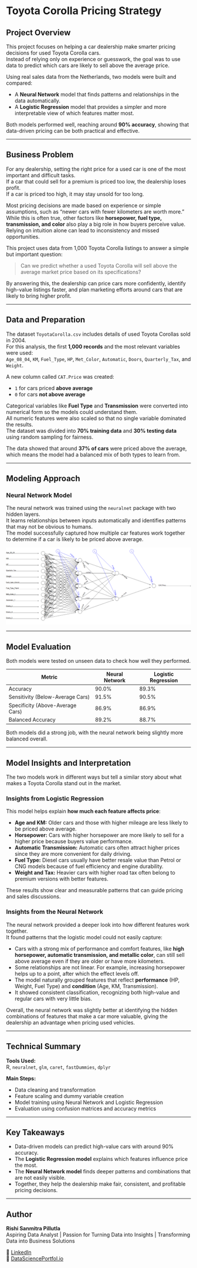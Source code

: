 #  Toyota Corolla Pricing Strategy

## Project Overview

This project focuses on helping a car dealership make smarter pricing decisions for used Toyota Corolla cars.  
Instead of relying only on experience or guesswork, the goal was to use data to predict which cars are likely to sell above the average price.  

Using real sales data from the Netherlands, two models were built and compared:
- A **Neural Network** model that finds patterns and relationships in the data automatically.  
- A **Logistic Regression** model that provides a simpler and more interpretable view of which features matter most.  

Both models performed well, reaching around **90% accuracy**, showing that data-driven pricing can be both practical and effective.

---

## Business Problem

For any dealership, setting the right price for a used car is one of the most important and difficult tasks.  
If a car that could sell for a premium is priced too low, the dealership loses profit.  
If a car is priced too high, it may stay unsold for too long.  

Most pricing decisions are made based on experience or simple assumptions, such as “newer cars with fewer kilometers are worth more.”  
While this is often true, other factors like **horsepower, fuel type, transmission, and color** also play a big role in how buyers perceive value.  
Relying on intuition alone can lead to inconsistency and missed opportunities.  

This project uses data from 1,000 Toyota Corolla listings to answer a simple but important question:

> Can we predict whether a used Toyota Corolla will sell above the average market price based on its specifications?

By answering this, the dealership can price cars more confidently, identify high-value listings faster, and plan marketing efforts around cars that are likely to bring higher profit.

---

## Data and Preparation

The dataset `ToyotaCorolla.csv` includes details of used Toyota Corollas sold in 2004.  
For this analysis, the first **1,000 records** and the most relevant variables were used:  
`Age_08_04`, `KM`, `Fuel_Type`, `HP`, `Met_Color`, `Automatic`, `Doors`, `Quarterly_Tax`, and `Weight`.

A new column called `CAT.Price` was created:
- `1` for cars priced **above average**
- `0` for cars **not above average**

Categorical variables like **Fuel Type** and **Transmission** were converted into numerical form so the models could understand them.  
All numeric features were also scaled so that no single variable dominated the results.  
The dataset was divided into **70% training data** and **30% testing data** using random sampling for fairness.

The data showed that around **37% of cars** were priced above the average, which means the model had a balanced mix of both types to learn from.

---

## Modeling Approach

### Neural Network Model

The neural network was trained using the `neuralnet` package with two hidden layers.  
It learns relationships between inputs automatically and identifies patterns that may not be obvious to humans.  
The model successfully captured how multiple car features work together to determine if a car is likely to be priced above average.

![Neural Network Visualization](Visuals/nn_plot.png)

---

## Model Evaluation

Both models were tested on unseen data to check how well they performed.

| Metric | Neural Network | Logistic Regression |
|--------|----------------|---------------------|
| Accuracy | 90.0% | 89.3% |
| Sensitivity (Below-Average Cars) | 91.5% | 90.5% |
| Specificity (Above-Average Cars) | 86.9% | 86.9% |
| Balanced Accuracy | 89.2% | 88.7% |

Both models did a strong job, with the neural network being slightly more balanced overall.

---

## Model Insights and Interpretation

The two models work in different ways but tell a similar story about what makes a Toyota Corolla stand out in the market.

### Insights from Logistic Regression

This model helps explain **how much each feature affects price**:

- **Age and KM:** Older cars and those with higher mileage are less likely to be priced above average.  
- **Horsepower:** Cars with higher horsepower are more likely to sell for a higher price because buyers value performance.  
- **Automatic Transmission:** Automatic cars often attract higher prices since they are more convenient for daily driving.  
- **Fuel Type:** Diesel cars usually have better resale value than Petrol or CNG models because of fuel efficiency and engine durability.  
- **Weight and Tax:** Heavier cars with higher road tax often belong to premium versions with better features.  

These results show clear and measurable patterns that can guide pricing and sales discussions.

### Insights from the Neural Network

The neural network provided a deeper look into how different features work together.  
It found patterns that the logistic model could not easily capture:

- Cars with a strong mix of performance and comfort features, like **high horsepower, automatic transmission, and metallic color**, can still sell above average even if they are older or have more kilometers.  
- Some relationships are not linear. For example, increasing horsepower helps up to a point, after which the effect levels off.  
- The model naturally grouped features that reflect **performance** (HP, Weight, Fuel Type) and **condition** (Age, KM, Transmission).  
- It showed consistent classification, recognizing both high-value and regular cars with very little bias.

Overall, the neural network was slightly better at identifying the hidden combinations of features that make a car more valuable, giving the dealership an advantage when pricing used vehicles.

---

## Technical Summary

**Tools Used:**  
R, `neuralnet`, `glm`, `caret`, `fastDummies`, `dplyr`

**Main Steps:**  
- Data cleaning and transformation  
- Feature scaling and dummy variable creation  
- Model training using Neural Network and Logistic Regression  
- Evaluation using confusion matrices and accuracy metrics  

---

## Key Takeaways

- Data-driven models can predict high-value cars with around 90% accuracy.  
- The **Logistic Regression model** explains which features influence price the most.  
- The **Neural Network model** finds deeper patterns and combinations that are not easily visible.  
- Together, they help the dealership make fair, consistent, and profitable pricing decisions.

---

## Author

**Rishi Sanmitra Pillutla**  
Aspiring Data Analyst | Passion for Turning Data into Insights | Transforming Data into Business Solutions 

🔗 [LinkedIn](https://www.linkedin.com/in/rishisanmitra/)  
🔗 [DataSciencePortfol.io](https://www.datascienceportfol.io/rishisanmitra12)
